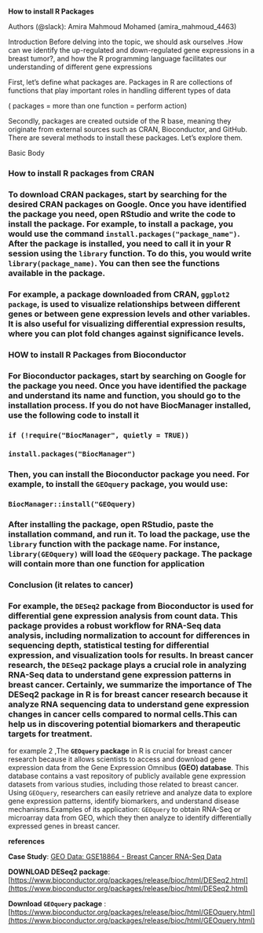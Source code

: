 **How to install R Packages** 

Authors (@slack): Amira Mahmoud Mohamed (amira_mahmoud_4463)

Introduction
   Before delving into the topic, we should ask ourselves .How can we identify the up-regulated and down-regulated gene expressions in a breast tumor?, and how the R programming language facilitates our understanding of different gene expressions

First, let’s define what packages are. Packages in R are collections of functions that play important roles in handling different types of data

 ( packages \= more than one function \= perform action) 

Secondly, packages are created outside of the R base, meaning they originate from external sources such as CRAN, Bioconductor, and GitHub. There are several methods to install these packages. Let’s explore them.


Basic Body 

### **How to install R packages from CRAN**

### To download CRAN packages, start by searching for the desired CRAN packages on Google. Once you have identified the package you need, open RStudio and write the code to install the package. For example, to install a package, you would use the command `install.packages("package_name")`. After the package is installed, you need to call it in your R session using the `library` function. To do this, you would write `library(package_name)`. You can then see the functions available in the package.

### For example, a package downloaded from CRAN, **`ggplot2 package`,** is used to visualize relationships between different genes or between gene expression levels and other variables. It is also useful for visualizing differential expression results, where you can plot fold changes against significance levels.

### **HOW to install R Packages from Bioconductor** 

### For Bioconductor packages, start by searching on Google for the package you need. Once you have identified the package and understand its name and function, you should go to the installation process. If you do not have BiocManager installed, use the following code to install it

### `if (!require("BiocManager", quietly = TRUE))`

###     `install.packages("BiocManager")`

### Then, you can install the Bioconductor package you need. For example, to install the `GEOquery` package, you would use:

### `BiocManager::install("GEOquery)`

### After installing the package, open RStudio, paste the installation command, and run it. To load the package, use the `library` function with the package name. For instance, `library(GEOquery)` will load the `GEOquery` package. The package will contain more than one function for application

### 

### **Conclusion (it relates to cancer)**

### For example, the **`DESeq2` package** from Bioconductor is used for differential gene expression analysis from count data. This package provides a robust workflow for RNA-Seq data analysis, including normalization to account for differences in sequencing depth, statistical testing for differential expression, and visualization tools for results. In breast cancer research, the `DESeq2` package plays a crucial role in analyzing RNA-Seq data to understand gene expression patterns in breast cancer. Certainly, we summarize the importance of The DESeq2 package in R is for breast cancer research because it analyze RNA sequencing data to understand gene expression changes in cancer cells compared to normal cells.This can help us in discovering potential biomarkers and therapeutic targets for treatment. 

for example 2 ,The **`GEOquery` package** in R is crucial for breast cancer research because it allows scientists to access and download gene expression data from the Gene Expression Omnibus **(GEO) database**. This database contains a vast repository of publicly available gene expression datasets from various studies, including those related to breast cancer. Using `GEOquery`, researchers can easily retrieve and analyze data to explore gene expression patterns, identify biomarkers, and understand disease mechanisms.Examples of its application: `GEOquery` to obtain RNA-Seq or microarray data from GEO, which they then analyze to identify differentially expressed genes in breast cancer.

**references**

**Case Study**: [GEO Data: GSE18864 \- Breast Cancer RNA-Seq Data](https://www.ncbi.nlm.nih.gov/geo/query/acc.cgi?acc=GSE18864)

**DOWNLOAD DESeq2 package**:                  [https://www.bioconductor.org/packages/release/bioc/html/DESeq2.html](https://www.bioconductor.org/packages/release/bioc/html/DESeq2.html) 

**Download  `GEOquery` package** : [https://www.bioconductor.org/packages/release/bioc/html/GEOquery.html](https://www.bioconductor.org/packages/release/bioc/html/GEOquery.html)

